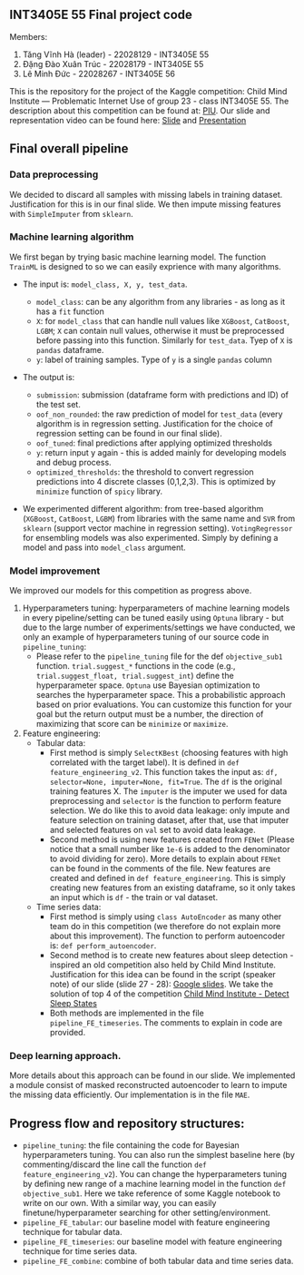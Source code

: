 ## INT3405E 55 Final project code
Members: 
1. Tăng Vĩnh Hà (leader) - 22028129 - INT3405E 55
2. Đặng Đào Xuân Trúc 	- 22028179 - INT3405E 55
3. Lê Minh Đức 			- 22028267 - INT3405E 56

This is the repository for the project of the Kaggle competition: Child Mind Institute — Problematic Internet Use of group 23 - class INT3405E 55. The description about this competition can be found at: [PIU](https://www.kaggle.com/competitions/child-mind-institute-problematic-internet-use/data). Our slide and representation video can be found here: [Slide](https://docs.google.com/presentation/d/1In22dHS62nNlkajGh_6OJ5vPzRrzyIC6JEGCJMjU55Y/edit?usp=sharing) and [Presentation]()

## Final overall pipeline

### Data preprocessing

We decided to discard all samples with missing labels in training dataset. Justification for this is in our final slide. We then impute missing features with `SimpleImputer` from `sklearn`.

### Machine learning algorithm 
We first began by trying basic machine learning model. The function `TrainML` is designed to so we can easily exprience with many algorithms. 
- The input is: `model_class, X, y, test_data`. 
    - `model_class`: can be any algorithm from any libraries - as long as it has a `fit` function
    - `X`: for `model_class` that can handle null values like `XGBoost`, `CatBoost`, `LGBM`; `X` can contain null values, otherwise it must be preprocessed before passing into this function. Similarly for `test_data`. Tyep of `X` is `pandas` dataframe.
    -  `y`: label of training samples. Type of `y` is a single `pandas` column
- The output is: 
    - `submission`: submission (dataframe form with predictions and ID) of the test set. 
    - `oof_non_rounded`: the raw prediction of model for `test_data` (every algorithm is in regression setting. Justification for the choice of regression setting can be found in our final slide).
    - `oof_tuned`: final predictions after applying optimized thresholds
    - `y`: return input y again - this is added mainly for developing models and debug process.
    - `optimized_thresholds`: the threshold to convert regression predictions into 4 discrete classes (0,1,2,3). This is optimized by `minimize` function of `spicy` library. 

- We experimented different algorithm:  from tree-based algorithm (`XGBoost`, `CatBoost`, `LGBM`) from libraries with the same name  and  `SVR` from `sklearn` (support vector machine in regression setting). `VotingRegressor` for ensembling models was also experimented. Simply by defining a model and pass into `model_class` argument. 


### Model improvement

We improved our models for this competition as progress above. 
1. Hyperparameters tuning: hyperparameters of machine learning models in every pipeline/setting can be tuned easily using `Optuna` library - but due to the large number of experiments/settings we have conducted, we only an example of hyperparameters tuning of our source code in `pipeline_tuning`:
    - Please refer to the `pipeline_tuning` file for the def `objective_sub1` function. `trial.suggest_*` functions in the code (e.g., `trial.suggest_float, trial.suggest_int`) define the hyperparameter space. `Optuna` use Bayesian optimization to searches the hyperparameter space. This a probabilistic approach based on prior evaluations. You can customize this function for your goal but the return output must be a number, the direction of maximizing that score can be `minimize` or `maximize`. 
2. Feature engineering: 
    - Tabular data: 
        - First method is simply `SelectKBest` (choosing features with high correlated with the target label). It is defined in `def feature_engineering_v2`. This function takes the input as: `df, selector=None, imputer=None, fit=True`. The `df` is the original training features X. The `imputer` is the imputer we used for data preprocessing and `selector` is the function to perform feature selection. We do like this to avoid data leakage: only impute and feature selection on training dataset, after that, use that imputer and selected features on `val` set to avoid data leakage. 
        - Second method is using new features created from `FENet` (Please notice that a small number like `1e-6` is added to the denominator to avoid dividing for zero). More details to explain about `FENet` can be found in the comments of the file. New features are created and defined in `def feature_engineering`. This is simply creating new features from an existing dataframe, so it only takes an input which is `df` - the train or val dataset.
    - Time series data: 
        - First method is simply using `class AutoEncoder` as many other team do in this competition (we therefore do not explain more about this improvement). The function to perform autoencoder is: `def perform_autoencoder`. 
        - Second method is to create new features about sleep detection - inspired an old competition also held by Child Mind Institute. Justification for this idea can be found in the script (speaker note) of our slide (slide 27 - 28): [Google slides](https://docs.google.com/presentation/d/1TpkzeuvpTdi4k63G_HzPMaGe0ttvqEgNOmZzIlRWby4/edit?usp=sharing). We take the solution of top 4 of the competition [Child Mind Institute - Detect Sleep States](https://www.kaggle.com/competitions/child-mind-institute-detect-sleep-states)
        - Both methods are implemented in the file `pipeline_FE_timeseries`. The comments to explain in code are provided. 

### Deep learning approach.

More details about this approach can be found in our slide. We implemented a module consist of masked reconstructed autoencoder to learn to impute the missing data efficiently. Our implementation is in the file `MAE`.

## Progress flow and repository structures:

- `pipeline_tuning`: the file containing the code for Bayesian hyperparameters tuning. You can also  run the simplest baseline here (by commenting/discard the line call the function  `def feature_engineering_v2`). You can change the hyperparameters tuning by defining new range of a machine learning model in the function `def objective_sub1`. Here we take reference of some Kaggle notebook to write on our own. With a similar way, you can easily finetune/hyperparameter searching for other setting/environment.  
- `pipeline_FE_tabular`: our baseline model with feature engineering technique for tabular data.
- `pipeline_FE_timeseries`: our baseline model with feature engineering technique for time series data.
- `pipeline_FE_combine`: combine of both tabular data and time series data. 
